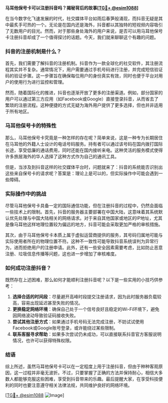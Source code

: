 **马耳他保号卡可以注册抖音吗？揭秘背后的故事[[TG💪+ @esim1088](https://t.me/s/esim1088)]**

在当今数字化飞速发展的时代，社交媒体平台如雨后春笋般涌现，而抖音无疑是其中最炙手可热的一个。无论是在国内还是海外，抖音都以其独特的短视频内容吸引了无数用户的目光。然而，对于那些身处海外的用户来说，是否可以用马耳他保号卡注册抖音却成了一个值得探讨的话题。今天，我们就来聊聊这个有趣的问题。

### 抖音的注册机制是什么？

首先，我们需要了解抖音的注册机制。抖音作为一款全球化的社交软件，其注册流程其实并不复杂。通常情况下，用户需要通过手机号码进行注册，并完成短信验证码的验证步骤。这一步骤旨在确保每位用户的身份真实有效，同时也便于平台对用户的使用行为进行监控和管理。

然而，随着国际化的推进，抖音也逐渐开放了更多的注册渠道。例如，部分国家的用户可以通过第三方应用（如Facebook或Google）直接登录抖音，从而省去了繁琐的注册流程。这种便捷的方式无疑为海外用户提供了更多选择，但也并非适用于所有地区。

### 马耳他保号卡的特殊性

那么，马耳他保号卡究竟是一种怎样的存在呢？简单来说，这是一种专为长期居住在马耳他的外籍人士设计的电话号码服务。持有者可以通过该号码在国内拨打国际长途，享受低廉的通话费用，同时还能在国内接听来电。这种灵活的服务模式使得许多旅居海外的华人选择了这种方式作为自己的通讯工具。

但是，当涉及到抖音这样的社交媒体平台时，问题就来了：抖音的系统能否识别出这些来自保号卡的请求呢？答案是：理论上是可以的，但实际操作中可能会遇到一些障碍。

### 实际操作中的挑战

尽管马耳他保号卡具备一定的国际通信功能，但在注册抖音的过程中，仍然会面临一些技术上的限制。首先，抖音的服务器主要部署在中国大陆，这意味着其系统默认优先处理与中国大陆相关的网络请求。对于来自其他国家或地区的IP地址，尤其是像马耳他这样地理位置较为偏远的地方，抖音可能会采取更加严格的审核措施。

其次，由于马耳他保号卡本质上属于虚拟运营商提供的服务，其号码归属地可能与实际使用者所在的物理位置不符。这种不一致性可能导致抖音系统误判为异常行为，进而拒绝用户的注册申请。此外，还有一些安全因素需要考虑，比如防止恶意注册、垃圾信息传播等问题，这也进一步增加了审核难度。

### 如何成功注册抖音？

既然存在上述困难，那么如何才能顺利注册抖音呢？以下是一些实用的小技巧供参考：

1. **选择合适的时间段**：尽量避开高峰时段提交注册请求，因为此时服务器负载较高，容易出现延迟甚至失败的情况。
2. **更换稳定网络环境**：确保自己处于一个信号良好且稳定的Wi-Fi环境下，避免因网络波动导致验证码接收失败。
3. **尝试其他注册方式**：如果通过手机号码无法完成注册，不妨试试使用Facebook或Google账号登录，或许能绕过某些限制。
4. **联系客服寻求帮助**：如果多次尝试仍未成功，可以直接联系抖音官方客服说明情况，也许可以获得特殊权限。

### 结语

综上所述，虽然马耳他保号卡可以在一定程度上用于注册抖音，但由于种种客观原因，这一过程并非毫无波折。不过，只要掌握了正确的方法并保持耐心，相信大多数人都能够克服这些困难，享受到抖音带来的乐趣。最后提醒大家，在享受科技便利的同时也要注意遵守相关法律法规，共同维护良好的网络环境。

[[TG💪+ @esim1088](https://t.me/s/esim1088) ![Image](https://i.postimg.cc/4NQfJmqS/Snipaste-2025-05-13-00-14-12.png)]